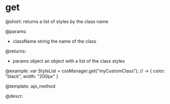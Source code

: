 get
=====

@short: returns a list of styles by the class name

@params:
- className      string     the name of the class


@returns:

- params      object     an object with a list of the class styles

@example:
var StyleList =  cssManager.get("myCustomClass");
// -> { color: "black", width: "200px" }

@template:	api_method

@descr:




